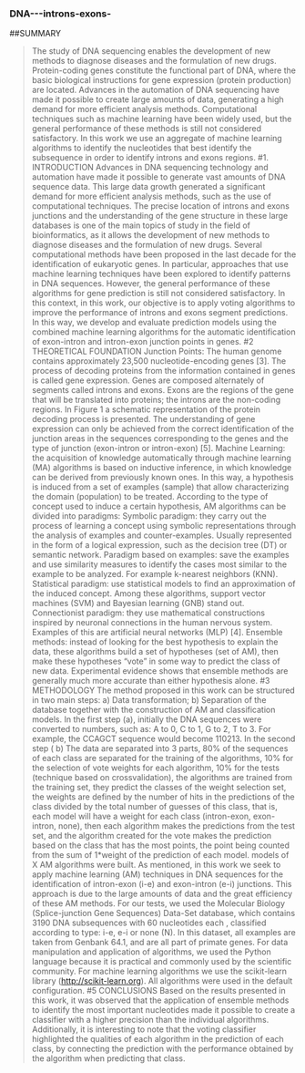 ### DNA---introns-exons-
##SUMMARY
>The study of DNA sequencing enables the development of new methods to diagnose diseases and the formulation of new drugs. Protein-coding genes constitute the functional part of DNA, where the basic biological instructions for gene expression (protein production) are located. Advances in the automation of DNA sequencing have made it possible to create large amounts of data, generating a high demand for more efficient analysis methods. Computational techniques such as machine learning have been widely used, but the general performance of these methods is still not considered satisfactory. In this work we use an aggregate of machine learning algorithms to identify the nucleotides that best identify the subsequence in order to identify introns and exons regions.
#1. INTRODUCTION
> Advances in DNA sequencing technology and automation have made it possible to generate vast amounts of DNA sequence data. This large data growth generated a significant demand for more efficient analysis methods, such as the use of computational techniques. The precise location of introns and exons junctions and the understanding of the gene structure in these large databases is one of the main topics of study in the field of bioinformatics, as it allows the development of new methods to diagnose diseases and the formulation of new drugs.
>Several computational methods have been proposed in the last decade for the identification of eukaryotic genes. In particular, approaches that use machine learning techniques have been explored to identify patterns in DNA sequences. However, the general performance of these algorithms for gene prediction is still not considered satisfactory.
>In this context, in this work, our objective is to apply voting algorithms to improve the performance of introns and exons segment predictions. In this way, we develop and evaluate prediction models using the combined machine learning algorithms for the automatic identification of exon-intron and intron-exon junction points in genes.
#2 THEORETICAL FOUNDATION
> Junction Points: The human genome contains approximately 23,500 nucleotide-encoding genes [3]. The process of decoding proteins from the information contained in genes is called gene expression. Genes are composed alternately of segments called introns and exons. Exons are the regions of the gene that will be translated into proteins; the introns are the non-coding regions. In Figure 1 a schematic representation of the protein decoding process is presented. The understanding of gene expression can only be achieved from the correct identification of the junction areas in the sequences corresponding to the genes and the type of junction (exon-intron or intron-exon) [5].
>Machine Learning: the acquisition of knowledge automatically through machine learning (MA) algorithms is based on inductive inference, in which knowledge can be derived from previously known ones. In this way, a hypothesis is induced from a set of examples (sample) that allow characterizing the domain (population) to be treated. According to the type of concept used to induce a certain hypothesis, AM algorithms can be divided into paradigms: Symbolic paradigm: they carry out the process of learning a concept using symbolic representations through the analysis of examples and counter-examples. Usually represented in the form of a logical expression, such as the decision tree (DT) or semantic network. Paradigm based on examples: save the examples and use similarity measures to identify the cases most similar to the example to be analyzed. For example k-nearest neighbors (KNN). Statistical paradigm: use statistical models to find an approximation of the induced concept. Among these algorithms, support vector machines (SVM) and Bayesian learning (GNB) stand out. Connectionist paradigm: they use mathematical constructions inspired by neuronal connections in the human nervous system. Examples of this are artificial neural networks (MLP) [4].
>Ensemble methods: instead of looking for the best hypothesis to explain the data, these algorithms build a set of hypotheses (set of AM), then make these hypotheses “vote” in some way to predict the class of new data. Experimental evidence shows that ensemble methods are generally much more accurate than either hypothesis alone.
#3 METHODOLOGY
> The method proposed in this work can be structured in two main steps: a) Data transformation; b) Separation of the database together with the construction of AM and classification models. In the first step (a), initially the DNA sequences were converted to numbers, such as: A to 0, C to 1, G to 2, T to 3. For example, the CCAGCT sequence would become 110213. In the second step ( b) The data are separated into 3 parts, 80% of the sequences of each class are separated for the training of the algorithms, 10% for the selection of vote weights for each algorithm, 10% for the tests (technique based on crossvalidation), the algorithms are trained from the training set, they predict the classes of the weight selection set, the weights are defined by the number of hits in the predictions of the class divided by the total number of guesses of this class, that is, each model will have a weight for each class (intron-exon, exon-intron, none), then each algorithm makes the predictions from the test set, and the algorithm created for the vote makes the prediction based on the class that has the most points, the point being counted from the sum of 1*weight of the prediction of each model. models of X AM algorithms were built.
> As mentioned, in this work we seek to apply machine learning (AM) techniques in DNA sequences for the identification of intron-exon (i-e) and exon-intron (e-i) junctions. This approach is due to the large amounts of data and the great efficiency of these AM methods. For our tests, we used the Molecular Biology (Splice-junction Gene Sequences) Data-Set database, which contains 3190 DNA subsequences with 60 nucleotides each , classified according to type: i-e, e-i or none (N). In this dataset, all examples are taken from Genbank 64.1, and are all part of primate genes. For data manipulation and application of algorithms, we used the Python language because it is practical and commonly used by the scientific community. For machine learning algorithms we use the scikit-learn library (http://scikit-learn.org). All algorithms were used in the default configuration.
#5 CONCLUSIONS
> Based on the results presented in this work, it was observed that the application of ensemble methods to identify the most important nucleotides made it possible to create a classifier with a higher precision than the individual algorithms. Additionally, it is interesting to note that the voting classifier highlighted the qualities of each algorithm in the prediction of each class, by connecting the prediction with the performance obtained by the algorithm when predicting that class.
